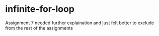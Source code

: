 # infinite-for-loop

Assignment 7 needed further explaination and just felt better to exclude from the rest of the assignments
